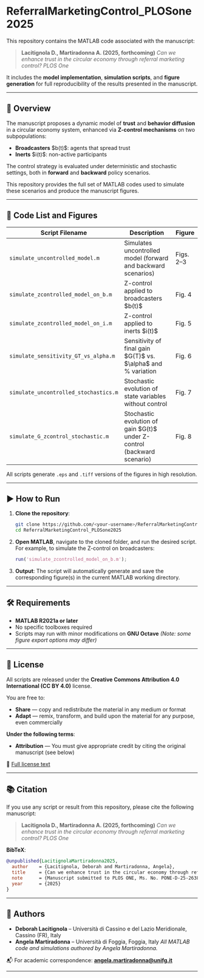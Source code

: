 # ReferralMarketingControl\_PLOSone2025

This repository contains the MATLAB code associated with the manuscript:

> **Lacitignola D., Martiradonna A. (2025, forthcoming)**
> *Can we enhance trust in the circular economy through referral marketing control? PLOS One*

It includes the **model implementation**, **simulation scripts**, and **figure generation** for full reproducibility of the results presented in the manuscript.

---

## 🧱 Overview

The manuscript proposes a dynamic model of **trust** and **behavior diffusion** in a circular economy system, enhanced via **Z-control mechanisms** on two subpopulations:

* **Broadcasters** \$b(t)\$: agents that spread trust
* **Inerts** \$i(t)\$: non-active participants

The control strategy is evaluated under deterministic and stochastic settings, both in **forward** and **backward** policy scenarios.

This repository provides the full set of MATLAB codes used to simulate these scenarios and produce the manuscript figures.

---

## 📂 Code List and Figures

| Script Filename                       | Description                                                               | Figure    |
| ------------------------------------- | ------------------------------------------------------------------------- | --------- |
| `simulate_uncontrolled_model.m`       | Simulates uncontrolled model (forward and backward scenarios)             | Figs. 2–3 |
| `simulate_zcontrolled_model_on_b.m`   | Z-control applied to broadcasters \$b(t)\$                                | Fig. 4    |
| `simulate_zcontrolled_model_on_i.m`   | Z-control applied to inerts \$i(t)\$                                      | Fig. 5    |
| `simulate_sensitivity_GT_vs_alpha.m`  | Sensitivity of final gain \$G(T)\$ vs. \$\alpha\$ and % variation         | Fig. 6    |
| `simulate_uncontrolled_stochastics.m` | Stochastic evolution of state variables without control                   | Fig. 7    |
| `simulate_G_zcontrol_stochastic.m`    | Stochastic evolution of gain \$G(t)\$ under Z-control (backward scenario) | Fig. 8    |

All scripts generate `.eps` and `.tiff` versions of the figures in high resolution.

---

## ▶️ How to Run

1. **Clone the repository**:

   ```bash
   git clone https://github.com/<your-username>/ReferralMarketingControl_PLOSone2025.git
   cd ReferralMarketingControl_PLOSone2025
   ```

2. **Open MATLAB**, navigate to the cloned folder, and run the desired script.
   For example, to simulate the Z-control on broadcasters:

   ```matlab
   run('simulate_zcontrolled_model_on_b.m');
   ```

3. **Output**: The script will automatically generate and save the corresponding figure(s) in the current MATLAB working directory.

---

## 🛠 Requirements

* **MATLAB R2021a or later**
* No specific toolboxes required
* Scripts may run with minor modifications on **GNU Octave**
  *(Note: some figure export options may differ)*

---

## 🚪 License

All scripts are released under the **Creative Commons Attribution 4.0 International (CC BY 4.0)** license.

You are free to:

* **Share** — copy and redistribute the material in any medium or format
* **Adapt** — remix, transform, and build upon the material for any purpose, even commercially

**Under the following terms**:

* **Attribution** — You must give appropriate credit by citing the original manuscript (see below)

📄 [Full license text](https://creativecommons.org/licenses/by/4.0/)

---

## 📚 Citation

If you use any script or result from this repository, please cite the following manuscript:

> **Lacitignola D., Martiradonna A. (2025, forthcoming)**
> *Can we enhance trust in the circular economy through referral marketing control? PLOS One*

**BibTeX**:

```bibtex
@unpublished{LacitignolaMartiradonna2025,
  author    = {Lacitignola, Deborah and Martiradonna, Angela},
  title     = {Can we enhance trust in the circular economy through referral marketing control?},
  note      = {Manuscript submitted to PLOS ONE, Ms. No. PONE-D-25-26382},
  year      = {2025}
}
```

---

## 👥 Authors

* **Deborah Lacitignola** – Università di Cassino e del Lazio Meridionale, Cassino (FR), Italy
* **Angela Martiradonna** – Università di Foggia, Foggia, Italy
  *All MATLAB code and simulations authored by Angela Martiradonna.*

📬 For academic correspondence: **[angela.martiradonna@unifg.it](mailto:angela.martiradonna@unifg.it)**

---
